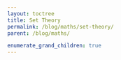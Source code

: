 ```yaml
---
layout: toctree
title: Set Theory
permalink: /blog/maths/set-theory/
parent: /blog/maths/

enumerate_grand_children: true
---
```

